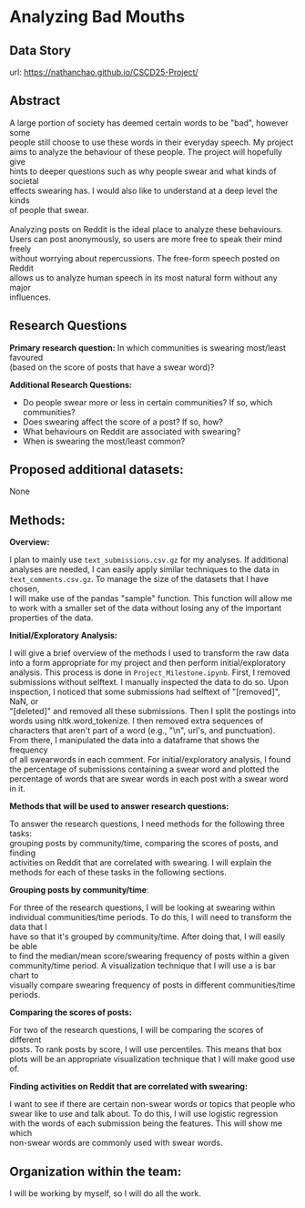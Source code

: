# Analyzing Bad Mouths

## Data Story
url: https://nathanchao.github.io/CSCD25-Project/
## Abstract
A large portion of society has deemed certain words to be "bad", however some\
people still choose to use these words in their everyday speech. My project\
aims to analyze the behaviour of these people. The project will hopefully give\
hints to deeper questions such as why people swear and what kinds of societal\
effects swearing has. I would also like to understand at a deep level the kinds\
of people that swear.\
\
Analyzing posts on Reddit is the ideal place to analyze these behaviours. \
Users can post anonymously, so users are more free to speak their mind freely\
without worrying about repercussions. The free-form speech posted on Reddit \
allows us to analyze human speech in its most natural form without any major \
influences.

## Research Questions
**Primary research question:** In which communities is swearing most/least favoured\
(based on the score of posts that have a swear word)?

**Additional Research Questions:**
* Do people swear more or less in certain communities? If so, which communities?
* Does swearing affect the score of a post? If so, how?
* What behaviours on Reddit are associated with swearing?
* When is swearing the most/least common? 

## Proposed additional datasets:
None

## Methods:
**Overview:**

I plan to mainly use `text_submissions.csv.gz` for my analyses. If additional \
analyses are needed, I can easily apply similar techniques to the data in\
`text_comments.csv.gz`. To manage the size of the datasets that I have chosen, \
I will make use of the pandas "sample" function. This function will allow me \
to work with a smaller set of the data without losing any of the important \
properties of the data.

**Initial/Exploratory Analysis:**

I will give a brief overview of the methods I used to transform the raw data\
into a form appropriate for my project and then perform initial/exploratory \
analysis. This process is done in `Project_Milestone.ipynb`. First, I removed\
submissions without selftext. I manually inspected the data to do so. Upon\
inspection, I noticed that some submissions had selftext of "[removed]", NaN, or \
"[deleted]" and removed all these submissions. Then I split the postings into\
words using nltk.word_tokenize. I then removed extra sequences of \
characters that aren't part of a word (e.g., "\n", url's, and punctuation). \
From there, I manipulated the data into a dataframe that shows the frequency \
of all swearwords in each comment. For initial/exploratory analysis, I found \
the percentage of submissions containing a swear word and plotted the \
percentage of words that are swear words in each post with a swear word in it.

**Methods that will be used to answer research questions:**

To answer the research questions, I need methods for the following three tasks:\
grouping posts by community/time, comparing the scores of posts, and finding \
activities on Reddit that are correlated with swearing. I will explain the\
methods for each of these tasks in the following sections.

**Grouping posts by community/time**:

For three of the research questions, I will be looking at swearing within \
individual communities/time periods. To do this, I will need to transform the data that I \
have so that it's grouped by community/time. After doing that, I will easily be able\
to find the median/mean score/swearing frequency of posts within a given \
community/time period. A visualization technique that I will use a is bar chart to \
visually compare swearing frequency of posts in different communities/time periods.

**Comparing the scores of posts:**

For two of the research questions, I will be comparing the scores of different \
posts. To rank posts by score, I will use percentiles. This means that box \
plots will be an appropriate visualization technique that I will make good use\
of.


**Finding activities on Reddit that are correlated with swearing:**


I want to see if there are certain non-swear words or topics that people who\
swear like to use and talk about. To do this, I will use logistic regression \
with the words of each submission being the features. This will show me which \
non-swear words are commonly used with swear words.


## Organization within the team:
I will be working by myself, so I will do all the work.
